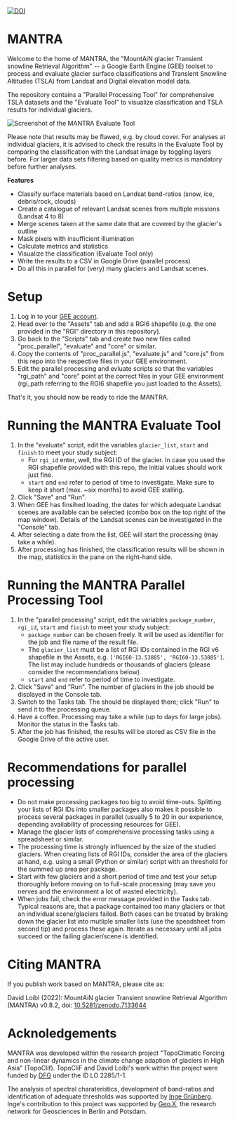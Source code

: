 [![DOI](https://zenodo.org/badge/495761275.svg)](https://zenodo.org/badge/latestdoi/495761275)

# MANTRA
Welcome to the home of MANTRA, the "MountAiN glacier Transient snowline Retrieval Algorithm" -- a Google Earth Engine (GEE) toolset to process and evaluate glacier surface classifications and Transient Snowline Altitudes (TSLA) from Landsat and Digital elevation model data.

The repository contains a "Parallel Processing Tool" for comprehensive TSLA datasets and the "Evaluate Tool" to visualize classification and TSLA results for individual glaciers. 

<img src="https://github.com/cryotools/mantra/blob/main/supplement/mantra-evaluate-screenshot.png" alt="Screenshot of the MANTRA Evaluate Tool">

Please note that results may be flawed, e.g. by cloud cover. For analyses at individual glaciers, it is advised to check the results in the Evaluate Tool by comparing the classification with the Landsat image by toggling layers before. For larger data sets filtering based on quality metrics is mandatory before further analyses.

**Features**
- Classify surface materials based on Landsat band-ratios (snow, ice, debris/rock, clouds)
- Create a catalogue of relevant Landsat scenes from multiple missions (Landsat 4 to 8)
- Merge scenes taken at the same date that are covered by the glacier's outline
- Mask pixels with insufficient illumination
- Calculate metrics and statistics
- Visualize the classification (Evaluate Tool only)
- Write the results to a CSV in Google Drive (parallel process)
- Do all this in parallel for (very) many glaciers and Landsat scenes.


# Setup

1. Log in to your [GEE account](https://code.earthengine.google.com/).
2. Head over to the "Assets" tab and add a RGI6 shapefile (e.g. the one provided in the "RGI" directory in this repository).
3. Go back to the "Scripts" tab and create two new files called "proc_parallel", "evaluate" and "core" or similar.
4. Copy the contents of "proc_parallel.js", "evaluate.js" and "core.js" from this repo into the respective files in your GEE environment.
5. Edit the parallel processing and evluate scripts so that the variables "rgi_path" and "core" point at the correct files in your GEE environment (rgi_path referring to the RGI6 shapefile you just loaded to the Assets). 

That's it, you should now be ready to ride the MANTRA.

# Running the MANTRA Evaluate Tool
1. In the "evaluate" script, edit the variables `glacier_list`, `start` and `finish` to meet your study subject:
    - For `rgi_id` enter, well, the RGI ID of the glacier. In case you used the RGI shapefile provided with this repo, the initial values should work just fine.
    - `start` and `end` refer to period of time to investigate. Make sure to keep it short (max. ~six months) to avoid GEE stalling.
2. Click "Save" and "Run".
3. When GEE has finsihed loading, the dates for which adequate Landsat scenes are available can be selected (combo box on the top right of the map window). Details of the Landsat scenes can be investigated in the "Console" tab.
4. After selecting a date from the list, GEE will start the processing (may take a while).
5. After processing has finished, the classification results will be shown in the map, statistics in the pane on the right-hand side.

# Running the MANTRA Parallel Processing Tool
1. In the "parallel processing" script, edit the variables `package_number`, `rgi_id`, `start` and `finish` to meet your study subject:
    - `package_number` can be chosen freely. It will be used as identifier for the job and file name of the result file. 
    - The `glacier_list` must be a list of RGI IDs contained in the RGI v6 shapefile in the Assets, e.g. `['RGI60-13.53885', 'RGI60-13.53885']`. The list may include hundreds or thousands of glaciers (please consider the recommendations below). 
    - `start` and `end` refer to period of time to investigate.
2. Click "Save" and "Run". The number of glaciers in the job should be displayed in the Console tab.
3. Switch to the Tasks tab. The should be displayed there; click "Run" to send it to the processing queue.
4. Have a coffee. Processing may take a while (up to days for large jobs). Monitor the status in the Tasks tab.
5. After the job has finished, the results will be stored as CSV file in the Google Drive of the active user.

# Recommendations for parallel processing
- Do not make processing packages too big to avoid time-outs. Splitting your lists of RGI IDs into smaller packages also makes it possible to process several packages in parallel (usually 5 to 20 in our experience, depending availability of processing resources for GEE).
- Manage the glacier lists of comprehensive processing tasks using a spreadsheet or similar.
- The processing time is strongly influenced by the size of the studied glaciers. When creating lists of RGI IDs, consider the area of the glaciers at hand, e.g. using a small (Python or similar) script with an threshold for the summed up area per package.
- Start with few glaciers and a short period of time and test your setup thoroughly before moving on to full-scale processing (may save you nerves and the environment a lot of wasted electricity).
- When jobs fail, check the error message provided in the Tasks tab. Typical reasons are, that a package contained too many glaciers or that an individual scene/glaciers failed. Both cases can be treated by braking down the glacier list into mutliple smaller lists (use the speadsheet from second tip) and process these again. Iterate as necessary until all jobs succeed or the failing glacier/scene is identified.

# Citing MANTRA
If you publish work based on MANTRA, please cite as:

David Loibl (2022): MountAiN glacier Transient snowline Retrieval Algorithm (MANTRA) v0.8.2, doi: [10.5281/zenodo.7133644](https://doi.org/10.5281/zenodo.7133644)

# Acknoledgements
MANTRA was developed within the research project "TopoClimatic Forcing and non-linear dynamics in the climate change adaption of glaciers in High Asia" (TopoClif). TopoCliF and David Loibl's work within the project were funded by [DFG](https://gepris.dfg.de/gepris/projekt/356944332) under the ID LO 2285/1-1.

The analysis of spectral charateristics, development of band-ratios and identification of adequate thresholds was supported by [Inge Grünberg](https://orcid.org/0000-0002-5748-8102). Inge's contribution to this project was supported by [Geo.X](https://www.geo-x.net/), the research network for Geosciences in Berlin and Potsdam.

